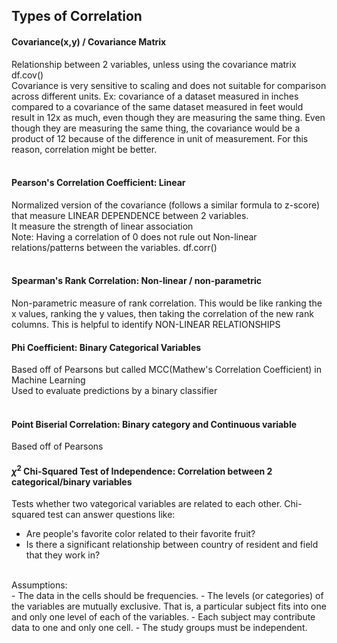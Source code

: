 ## Types of Correlation

#### Covariance(x,y) / Covariance Matrix
Relationship between 2 variables, unless using the covariance matrix <br>
df.cov() <br>
Covariance is very sensitive to scaling and does not suitable for comparison across different units. Ex: covariance of a dataset measured in inches compared to a covariance of the same dataset measured in feet would result in 12x as much, even though they are measuring the same thing. Even though they are measuring the same thing, the covariance would be a product of 12 because of the difference in unit of measurement. For this reason, correlation might be better. <br><br>

#### Pearson's Correlation Coefficient: Linear
Normalized version of the covariance (follows a similar formula to z-score) that measure LINEAR DEPENDENCE between 2 variables.<br>
It measure the strength of linear association <br>
Note: Having a correlation of 0 does not rule out Non-linear relations/patterns between the variables. 
df.corr() <br><br>

#### Spearman's Rank Correlation: Non-linear / non-parametric
Non-parametric measure of rank correlation. This would be like ranking the x values, ranking the y values, then taking the correlation of the new rank columns. This is helpful to identify NON-LINEAR RELATIONSHIPS

#### Phi Coefficient: Binary Categorical Variables
Based off of Pearsons but called MCC(Mathew's Correlation Coefficient) in Machine Learning <br>
Used to evaluate predictions by a binary classifier <br><br>

#### Point Biserial Correlation: Binary category and Continuous variable
Based off of Pearsons

#### $\chi^2$ Chi-Squared Test of Independence: Correlation between 2 categorical/binary variables
Tests whether two vategorical variables are related to each other.
Chi-squared test can answer questions like: <br>
- Are people's favorite color related to their favorite fruit?
- Is there a significant relationship between country of resident and field that they work in?
<br>
Assumptions:<br>
- The data in the cells should be frequencies.
- The levels (or categories) of the variables are mutually exclusive. That is, a particular subject fits into one and only one level of each of the variables.
- Each subject may contribute data to one and only one cell.
- The study groups must be independent.
